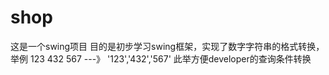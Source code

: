 # shop
这是一个swing项目
目的是初步学习swing框架，实现了数字字符串的格式转换，举例 
123 432 567  ---》  '123','432','567'
此举方便developer的查询条件转换


